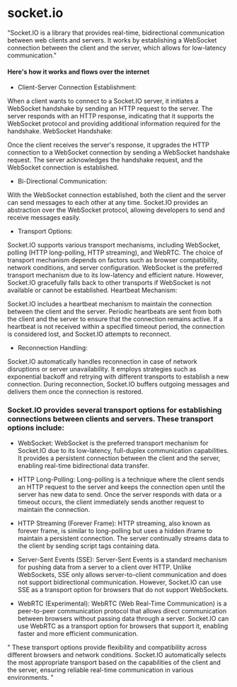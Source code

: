 # socket.io

"Socket.IO is a library that provides real-time, bidirectional communication between web clients and servers. It works by establishing a WebSocket connection between the client and the server, which allows for low-latency communication."

#### Here's how it works and flows over the internet

- Client-Server Connection Establishment:

When a client wants to connect to a Socket.IO server, it initiates a WebSocket handshake by sending an HTTP request to the server.
The server responds with an HTTP response, indicating that it supports the WebSocket protocol and providing additional information required for the handshake.
WebSocket Handshake:

Once the client receives the server's response, it upgrades the HTTP connection to a WebSocket connection by sending a WebSocket handshake request.
The server acknowledges the handshake request, and the WebSocket connection is established.

- Bi-Directional Communication:

With the WebSocket connection established, both the client and the server can send messages to each other at any time.
Socket.IO provides an abstraction over the WebSocket protocol, allowing developers to send and receive messages easily.

- Transport Options:

Socket.IO supports various transport mechanisms, including WebSocket, polling (HTTP long-polling, HTTP streaming), and WebRTC.
The choice of transport mechanism depends on factors such as browser compatibility, network conditions, and server configuration.
WebSocket is the preferred transport mechanism due to its low-latency and efficient nature. However, Socket.IO gracefully falls back to other transports if WebSocket is not available or cannot be established.
Heartbeat Mechanism:

Socket.IO includes a heartbeat mechanism to maintain the connection between the client and the server.
Periodic heartbeats are sent from both the client and the server to ensure that the connection remains active.
If a heartbeat is not received within a specified timeout period, the connection is considered lost, and Socket.IO attempts to reconnect.

- Reconnection Handling:

Socket.IO automatically handles reconnection in case of network disruptions or server unavailability.
It employs strategies such as exponential backoff and retrying with different transports to establish a new connection.
During reconnection, Socket.IO buffers outgoing messages and delivers them once the connection is restored.


### Socket.IO provides several transport options for establishing connections between clients and servers. These transport options include:

- WebSocket: WebSocket is the preferred transport mechanism for Socket.IO due to its low-latency, full-duplex communication capabilities. It provides a persistent connection between the client and the server, enabling real-time bidirectional data transfer.

- HTTP Long-Polling: Long-polling is a technique where the client sends an HTTP request to the server and keeps the connection open until the server has new data to send. Once the server responds with data or a timeout occurs, the client immediately sends another request to maintain the connection.

- HTTP Streaming (Forever Frame): HTTP streaming, also known as forever frame, is similar to long-polling but uses a hidden iframe to maintain a persistent connection. The server continually streams data to the client by sending script tags containing data.

- Server-Sent Events (SSE): Server-Sent Events is a standard mechanism for pushing data from a server to a client over HTTP. Unlike WebSockets, SSE only allows server-to-client communication and does not support bidirectional communication. However, Socket.IO can use SSE as a transport option for browsers that do not support WebSockets.

- WebRTC (Experimental): WebRTC (Web Real-Time Communication) is a peer-to-peer communication protocol that allows direct communication between browsers without passing data through a server. Socket.IO can use WebRTC as a transport option for browsers that support it, enabling faster and more efficient communication.

" These transport options provide flexibility and compatibility across different browsers and network conditions. Socket.IO automatically selects the most appropriate transport based on the capabilities of the client and the server, ensuring reliable real-time communication in various environments. "


